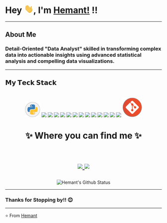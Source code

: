 # Hey <img src="https://raw.githubusercontent.com/parth-27/parth-27/master/Hi.gif" width="30px">, I'm [Hemant!](https://github.com/hemant4dsci) !!

</h2>

<hr/>

## About Me

### Detail-Oriented "Data Analyst" skilled in transforming complex data into actionable insights using advanced statistical analysis and compelling data visualizations.

<hr/>

## 𝗠𝘆 𝗧𝗲𝗰𝗸 𝗦𝘁𝗮𝗰𝗸

<p align="center">
  <br/>
    <img height="50"src="https://github.com/YuheshPandian/ICONIC/blob/ac6be1e89908d881cadaf5a04cef4fe8e286ab70/icons/light/python.svg">
  </a>
  <img height="64px" src="https://cdn.svgporn.com/logos/numpy.svg">  
  </a>
  <img height="64px" src="https://cdn.svgporn.com/logos/pandas-icon.svg">  
  </a>
  <img height="64px" src="https://cdn.svgporn.com/logos/matplotlib-icon.svg">  
  </a>
  <img height="64px" src="https://cdn.svgporn.com/logos/seaborn-icon.svg">  
  </a>
  <img height="64px" src="https://icon.icepanel.io/Technology/svg/scikit-learn.svg">  
  </a>
  <img height="64px" src="https://upload.wikimedia.org/wikipedia/commons/b/b2/SCIPY_2.svg">  
  </a>
  <img height="64px" src="https://cdn.svgporn.com/logos/jupyter.svg">  
  </a>
  <img height="64px" src="https://cdn.svgporn.com/logos/visual-studio-code.svg">  
  </a>
  <img height="64px" src="https://cdn.svgporn.com/logos/mysql.svg">  
  </a>
  <img height="64px" src="https://cdn.svgporn.com/logos/microsoft-power-bi.svg">  
  </a>
  <img height="64px" src="https://cdn.svgporn.com/logos/tableau-icon.svg">  
  </a>
  <img height="64px" src="https://upload.wikimedia.org/wikipedia/commons/1/1b/R_logo.svg">  
  </a>
  <img height="64px" src="https://upload.wikimedia.org/wikipedia/commons/3/34/Microsoft_Office_Excel_%282019%E2%80%93present%29.svg">  
  </a>
  <img height="64px" src="https://github.com/YuheshPandian/ICONIC/blob/ac6be1e89908d881cadaf5a04cef4fe8e286ab70/icons/light/git.svg">  
  </a>
</p>

<h1 align="center">
✨ Where you can find me ✨
  
<p align="center">
  <br/>
  <a href="https://www.linkedin.com/in/hemant4dsci/">
    <img height = "64px" src="https://cdn.svgporn.com/logos/linkedin.svg">
  </a>
  
  <a href="https://github.com/hemant4dsci/">
    <img height = "64px" src="https://cdn.svgporn.com/logos/github-octocat.svg">  
  </a>
</p>
</h1>

<div align = "center">

![Hemant's Github Status](https://github-readme-stats.vercel.app/api?username=hemant4dsci&show_icons=true&title_color=3793c4&icon_color=ffbb00&text_color=ffffff&bg_color=000000)

<hr>

</div>

<h3>Thanks for Stopping by!! 😊</h3>


---
⭐️ From [Hemant](https://github.com/hemant4dsci) 
